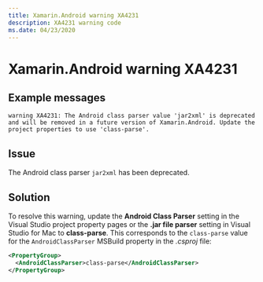 ```yaml
---
title: Xamarin.Android warning XA4231
description: XA4231 warning code
ms.date: 04/23/2020
---
```

# Xamarin.Android warning XA4231

## Example messages

```
warning XA4231: The Android class parser value 'jar2xml' is deprecated and will be removed in a future version of Xamarin.Android. Update the project properties to use 'class-parse'.
```

## Issue

The Android class parser `jar2xml` has been deprecated.

## Solution

To resolve this warning, update the **Android Class Parser** setting in the Visual
Studio project property pages or the **.jar file parser** setting in Visual
Studio for Mac to **class-parse**.  This corresponds to the `class-parse` value
for the `AndroidClassParser` MSBuild property in the _.csproj_ file:

```xml
<PropertyGroup>
  <AndroidClassParser>class-parse</AndroidClassParser>
</PropertyGroup>
```
